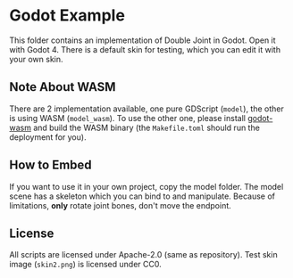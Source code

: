 # Godot Example

This folder contains an implementation of Double Joint in Godot.
Open it with Godot 4. There is a default skin for testing, which
you can edit it with your own skin.

## Note About WASM

There are 2 implementation available, one pure GDScript (`model`), the other
is using WASM (`model_wasm`). To use the other one, please install
[godot-wasm](https://github.com/Dheatly23/godot-wasm)
and build the WASM binary
(the `Makefile.toml` should run the deployment for you).

## How to Embed

If you want to use it in your own project, copy the model folder.
The model scene has a skeleton which you can bind to and manipulate.
Because of limitations, **only** rotate joint bones, don't move the endpoint.

## License

All scripts are licensed under Apache-2.0 (same as repository).
Test skin image (`skin2.png`) is licensed under CC0.
